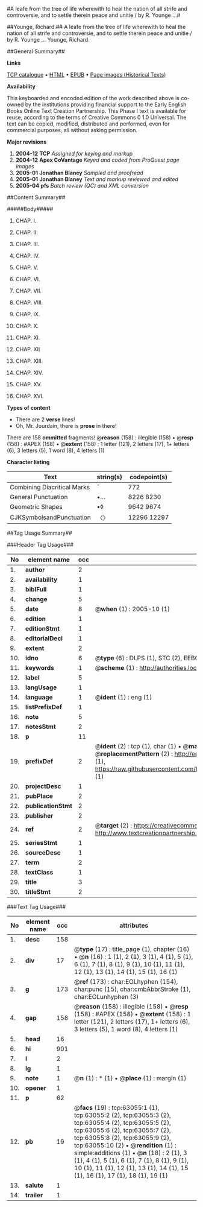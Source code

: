 #A leafe from the tree of life wherewith to heal the nation of all strife and controversie, and to settle therein peace and unitie / by R. Younge ...#

##Younge, Richard.##
A leafe from the tree of life wherewith to heal the nation of all strife and controversie, and to settle therein peace and unitie / by R. Younge ...
Younge, Richard.

##General Summary##

**Links**

[TCP catalogue](http://www.ota.ox.ac.uk/tcp/)  • 
[HTML](http://tei.it.ox.ac.uk/tcp/Texts-HTML/free/A67/A67761.html)  • 
[EPUB](http://tei.it.ox.ac.uk/tcp/Texts-EPUB/free/A67/A67761.epub) • 
[Page images (Historical Texts)](https://data.historicaltexts.jisc.ac.uk/view?pubId=eebo-12546110e&pageId=eebo-12546110e-63055-1)

**Availability**

This keyboarded and encoded edition of the
	       work described above is co-owned by the institutions
	       providing financial support to the Early English Books
	       Online Text Creation Partnership. This Phase I text is
	       available for reuse, according to the terms of Creative
	       Commons 0 1.0 Universal. The text can be copied,
	       modified, distributed and performed, even for
	       commercial purposes, all without asking permission.

**Major revisions**

1. __2004-12__ __TCP__ *Assigned for keying and markup*
1. __2004-12__ __Apex CoVantage__ *Keyed and coded from ProQuest page images*
1. __2005-01__ __Jonathan Blaney__ *Sampled and proofread*
1. __2005-01__ __Jonathan Blaney__ *Text and markup reviewed and edited*
1. __2005-04__ __pfs__ *Batch review (QC) and XML conversion*

##Content Summary##

#####Body#####

1. CHAP. I.

1. CHAP. II.

1. CHAP. III.

1. CHAP. IV.

1. CHAP. V.

1. CHAP. VI.

1. CHAP. VII.

1. CHAP. VIII.

1. CHAP. IX.

1. CHAP. X.

1. CHAP. XI.

1. CHAP. XII

1. CHAP. XIII.

1. CHAP. XIV.

1. CHAP. XV.

1. CHAP. XVI.

**Types of content**

  * There are 2 **verse** lines!
  * Oh, Mr. Jourdain, there is **prose** in there!

There are 158 **ommitted** fragments! 
 @__reason__ (158) : illegible (158)  •  @__resp__ (158) : #APEX (158)  •  @__extent__ (158) : 1 letter (121), 2 letters (17), 1+ letters (6), 3 letters (5), 1 word (8), 4 letters (1)

**Character listing**


|Text|string(s)|codepoint(s)|
|---|---|---|
|Combining             Diacritical Marks|̄|772|
|General Punctuation|•…|8226 8230|
|Geometric Shapes|▪◊|9642 9674|
|CJKSymbolsandPunctuation|〈〉|12296 12297|

##Tag Usage Summary##

###Header Tag Usage###

|No|element name|occ|attributes|
|---|---|---|---|
|1.|__author__|2||
|2.|__availability__|1||
|3.|__biblFull__|1||
|4.|__change__|5||
|5.|__date__|8| @__when__ (1) : 2005-10 (1)|
|6.|__edition__|1||
|7.|__editionStmt__|1||
|8.|__editorialDecl__|1||
|9.|__extent__|2||
|10.|__idno__|6| @__type__ (6) : DLPS (1), STC (2), EEBO-CITATION (1), OCLC (1), VID (1)|
|11.|__keywords__|1| @__scheme__ (1) : http://authorities.loc.gov/ (1)|
|12.|__label__|5||
|13.|__langUsage__|1||
|14.|__language__|1| @__ident__ (1) : eng (1)|
|15.|__listPrefixDef__|1||
|16.|__note__|5||
|17.|__notesStmt__|2||
|18.|__p__|11||
|19.|__prefixDef__|2| @__ident__ (2) : tcp (1), char (1)  •  @__matchPattern__ (2) : ([0-9\-]+):([0-9IVX]+) (1), (.+) (1)  •  @__replacementPattern__ (2) : http://eebo.chadwyck.com/downloadtiff?vid=$1&page=$2 (1), https://raw.githubusercontent.com/textcreationpartnership/Texts/master/tcpchars.xml#$1 (1)|
|20.|__projectDesc__|1||
|21.|__pubPlace__|2||
|22.|__publicationStmt__|2||
|23.|__publisher__|2||
|24.|__ref__|2| @__target__ (2) : https://creativecommons.org/publicdomain/zero/1.0/ (1), http://www.textcreationpartnership.org/docs/. (1)|
|25.|__seriesStmt__|1||
|26.|__sourceDesc__|1||
|27.|__term__|2||
|28.|__textClass__|1||
|29.|__title__|3||
|30.|__titleStmt__|2||


###Text Tag Usage###

|No|element name|occ|attributes|
|---|---|---|---|
|1.|__desc__|158||
|2.|__div__|17| @__type__ (17) : title_page (1), chapter (16)  •  @__n__ (16) : 1 (1), 2 (1), 3 (1), 4 (1), 5 (1), 6 (1), 7 (1), 8 (1), 9 (1), 10 (1), 11 (1), 12 (1), 13 (1), 14 (1), 15 (1), 16 (1)|
|3.|__g__|173| @__ref__ (173) : char:EOLhyphen (154), char:punc (15), char:cmbAbbrStroke (1), char:EOLunhyphen (3)|
|4.|__gap__|158| @__reason__ (158) : illegible (158)  •  @__resp__ (158) : #APEX (158)  •  @__extent__ (158) : 1 letter (121), 2 letters (17), 1+ letters (6), 3 letters (5), 1 word (8), 4 letters (1)|
|5.|__head__|16||
|6.|__hi__|901||
|7.|__l__|2||
|8.|__lg__|1||
|9.|__note__|1| @__n__ (1) : * (1)  •  @__place__ (1) : margin (1)|
|10.|__opener__|1||
|11.|__p__|62||
|12.|__pb__|19| @__facs__ (19) : tcp:63055:1 (1), tcp:63055:2 (2), tcp:63055:3 (2), tcp:63055:4 (2), tcp:63055:5 (2), tcp:63055:6 (2), tcp:63055:7 (2), tcp:63055:8 (2), tcp:63055:9 (2), tcp:63055:10 (2)  •  @__rendition__ (1) : simple:additions (1)  •  @__n__ (18) : 2 (1), 3 (1), 4 (1), 5 (1), 6 (1), 7 (1), 8 (1), 9 (1), 10 (1), 11 (1), 12 (1), 13 (1), 14 (1), 15 (1), 16 (1), 17 (1), 18 (1), 19 (1)|
|13.|__salute__|1||
|14.|__trailer__|1||
